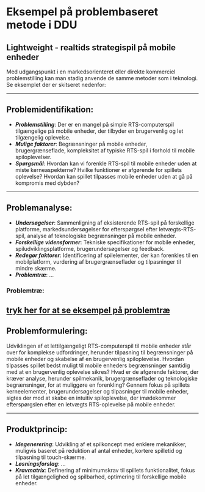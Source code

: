 <h1> Eksempel på problembaseret metode i DDU </h1>
<h2> Lightweight - realtids strategispil på mobile enheder</h2>

Med udgangspunkt i en markedsorienteret eller direkte kommerciel problemstilling kan man stadig anvende de samme metoder som i teknologi. Se eksemplet der er skitseret nedenfor:

----------------------------------------

## Problemidentifikation:
- ***Problemstilling***: Der er en mangel på simple RTS-computerspil tilgængelige på mobile enheder, der tilbyder en brugervenlig og let tilgængelig oplevelse.
- ***Mulige faktorer***: Begrænsninger på mobile enheder, brugergrænseflade, kompleksitet af typiske RTS-spil i forhold til mobile spiloplevelser.
- ***Spørgsmål***: Hvordan kan vi forenkle RTS-spil til mobile enheder uden at miste kerneaspekterne? Hvilke funktioner er afgørende for spillets oplevelse? Hvordan kan spillet tilpasses mobile enheder uden at gå på kompromis med dybden?

----------------------------------------

## Problemanalyse:
- ***Undersøgelser***: Sammenligning af eksisterende RTS-spil på forskellige platforme, markedsundersøgelser for efterspørgsel efter letvægts-RTS-spil, analyse af teknologiske begrænsninger på mobile enheder.
- ***Forskellige vidensformer***: Tekniske specifikationer for mobile enheder, spiludviklingsplatforme, brugerundersøgelser og feedback.
- ***Redegør faktorer***: Identificering af spilelementer, der kan forenkles til en mobilplatform, vurdering af brugergrænseflader og tilpasninger til mindre skærme.
- ***Problemtræ***: ...

### Problemtræ:
[tryk her for at se eksempel på problemtræ](rts-spil-eksempel-problemtrae.md)
----------------------------------------

## Problemformulering: 
Udviklingen af et lettilgængeligt RTS-computerspil til mobile enheder står over for komplekse udfordringer, herunder tilpasning til begrænsninger på mobile enheder og skabelse af en brugervenlig spiloplevelse. Hvordan tilpasses spillet bedst muligt til mobile enheders begrænsninger samtidig med at en brugervenlig oplevelse sikres? Hvad er de afgørende faktorer, der kræver analyse, herunder spilmekanik, brugergrænseflader og teknologiske begrænsninger, for at muliggøre en forenkling? Gennem fokus på spillets kerneelementer, brugerundersøgelser og tilpasninger til mobile enheder, sigtes der mod at skabe en intuitiv spiloplevelse, der imødekommer efterspørgslen efter en letvægts RTS-oplevelse på mobile enheder.

----------------------------------------

## Produktprincip:
- ***Idegenerering***: Udvikling af et spilkoncept med enklere mekanikker, muligvis baseret på reduktion af antal enheder, kortere spilletid og tilpasning til touch-skærme.
- ***Løsningsforslag***: ...
- ***Kravmatrix***: Definering af minimumskrav til spillets funktionalitet, fokus på let tilgængelighed og spilbarhed, optimering til forskellige mobile enheder.
